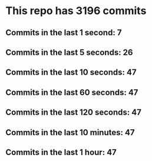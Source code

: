 # This repo has 3196 commits

## Commits in the last 1 second: 7
## Commits in the last 5 seconds: 26
## Commits in the last 10 seconds: 47
## Commits in the last 60 seconds: 47
## Commits in the last 120 seconds: 47
## Commits in the last 10 minutes: 47
## Commits in the last 1 hour: 47
